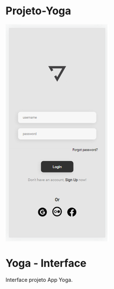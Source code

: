 # Projeto-Yoga

<img src="app-yoga.png" alt="App interface">

# Yoga - Interface

Interface projeto App Yoga.
